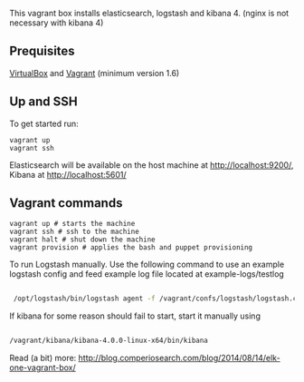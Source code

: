 This vagrant box installs elasticsearch, logstash and kibana 4. (nginx is not necessary with kibana 4) 

## Prequisites

[VirtualBox](https://www.virtualbox.org/) and [Vagrant](http://www.vagrantup.com/) (minimum version 1.6)



## Up and SSH

To get started run:

    vagrant up
    vagrant ssh

Elasticsearch will be available on the host machine at [http://localhost:9200/](http://localhost:9200/), Kibana at [http://localhost:5601/](http://localhost:5601/)


## Vagrant commands


```
vagrant up # starts the machine
vagrant ssh # ssh to the machine
vagrant halt # shut down the machine
vagrant provision # applies the bash and puppet provisioning

```

To run Logstash manually.
Use the following command to use an example logstash config and feed example log file located at example-logs/testlog



```bash

 /opt/logstash/bin/logstash agent -f /vagrant/confs/logstash/logstash.conf

```


If kibana for some reason should fail to start, start it manually using

```bash

/vagrant/kibana/kibana-4.0.0-linux-x64/bin/kibana

```

Read (a bit) more: http://blog.comperiosearch.com/blog/2014/08/14/elk-one-vagrant-box/
